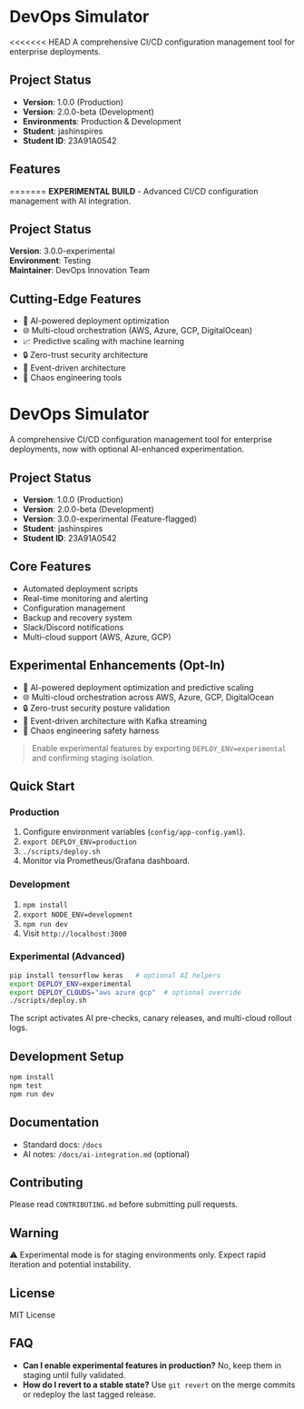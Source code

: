 # DevOps Simulator

<<<<<<< HEAD
A comprehensive CI/CD configuration management tool for enterprise deployments.

## Project Status
- **Version**: 1.0.0 (Production)
- **Version**: 2.0.0-beta (Development)
- **Environments**: Production & Development
- **Student**: jashinspires
- **Student ID**: 23A91A0542

## Features
=======
**EXPERIMENTAL BUILD** - Advanced CI/CD configuration management with AI integration.

## Project Status
**Version**: 3.0.0-experimental  
**Environment**: Testing  
**Maintainer**: DevOps Innovation Team

## Cutting-Edge Features
- 🤖 AI-powered deployment optimization
- 🌐 Multi-cloud orchestration (AWS, Azure, GCP, DigitalOcean)
- 📈 Predictive scaling with machine learning
- 🔒 Zero-trust security architecture
- 🌊 Event-driven architecture
- 🎯 Chaos engineering tools

# DevOps Simulator

A comprehensive CI/CD configuration management tool for enterprise deployments, now with optional AI-enhanced experimentation.

## Project Status
- **Version**: 1.0.0 (Production)
- **Version**: 2.0.0-beta (Development)
- **Version**: 3.0.0-experimental (Feature-flagged)
- **Student**: jashinspires
- **Student ID**: 23A91A0542

## Core Features
- Automated deployment scripts
- Real-time monitoring and alerting
- Configuration management
- Backup and recovery system
- Slack/Discord notifications
- Multi-cloud support (AWS, Azure, GCP)

## Experimental Enhancements (Opt-In)
- 🤖 AI-powered deployment optimization and predictive scaling
- 🌐 Multi-cloud orchestration across AWS, Azure, GCP, DigitalOcean
- 🔒 Zero-trust security posture validation
- 🌊 Event-driven architecture with Kafka streaming
- 🎯 Chaos engineering safety harness

> Enable experimental features by exporting `DEPLOY_ENV=experimental` and confirming staging isolation.

## Quick Start

### Production
1. Configure environment variables (`config/app-config.yaml`).
2. `export DEPLOY_ENV=production`
3. `./scripts/deploy.sh`
4. Monitor via Prometheus/Grafana dashboard.

### Development
1. `npm install`
2. `export NODE_ENV=development`
3. `npm run dev`
4. Visit `http://localhost:3000`

### Experimental (Advanced)
```bash
pip install tensorflow keras   # optional AI helpers
export DEPLOY_ENV=experimental
export DEPLOY_CLOUDS="aws azure gcp"  # optional override
./scripts/deploy.sh
```
The script activates AI pre-checks, canary releases, and multi-cloud rollout logs.

## Development Setup
```bash
npm install
npm test
npm run dev
```

## Documentation
- Standard docs: `/docs`
- AI notes: `/docs/ai-integration.md` (optional)

## Contributing
Please read `CONTRIBUTING.md` before submitting pull requests.

## Warning
⚠️ Experimental mode is for staging environments only. Expect rapid iteration and potential instability.

## License
MIT License

## FAQ
- **Can I enable experimental features in production?** No, keep them in staging until fully validated.
- **How do I revert to a stable state?** Use `git revert` on the merge commits or redeploy the last tagged release.

